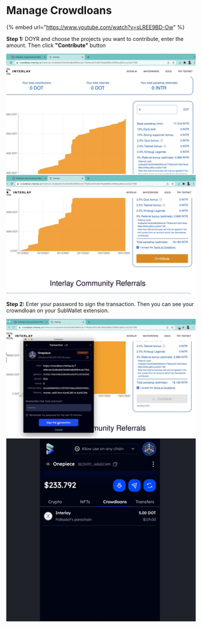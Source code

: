 # Manage Crowdloans

{% embed url="https://www.youtube.com/watch?v=sLREE9BD-Ow" %}

**Step 1:** DOYR and choose the projects you want to contribute, enter the amount. Then click **"Contribute"** button

![1.1](../.gitbook/assets/1.png) ![1.2](<../.gitbook/assets/2 (10).png>)

**Step 2:** Enter your password to sign the transaction. Then you can see your crowndloan on your SubWallet extension.

![2.1](<../.gitbook/assets/3 (2).jpeg>) ![2.2](<../.gitbook/assets/4 (5).jpeg>)

